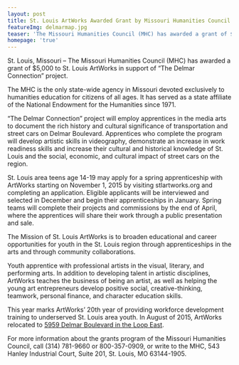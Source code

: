 ```yaml
---
layout: post
title: St. Louis ArtWorks Awarded Grant by Missouri Humanities Council
featureImg: delmarmap.jpg
teaser: 'The Missouri Humanities Council (MHC) has awarded a grant of $5,000 to St. Louis ArtWorks in support of “The Delmar Connection” project.'
homepage: 'true'
---
```

St. Louis, Missouri – The Missouri Humanities Council (MHC) has awarded a grant of $5,000 to St. Louis ArtWorks in support of “The Delmar Connection” project.

The MHC is the only state-wide agency in Missouri devoted exclusively to humanities education for citizens of all ages. It has served as a state affiliate of the National Endowment for the Humanities since 1971.

“The Delmar Connection” project will employ apprentices in the media arts to document the rich history and cultural significance of transportation and street cars on Delmar Boulevard.  Apprentices who complete the program will develop artistic skills in videography, demonstrate an increase in work readiness skills and increase their cultural and historical knowledge of St. Louis and the social, economic, and cultural impact of street cars on the region.

St. Louis area teens age 14-19 may apply for a spring apprenticeship with ArtWorks starting on November 1, 2015 by visiting stlartworks.org and completing an application. Eligible applicants will be interviewed and selected in December and begin their apprenticeships in January. Spring teams will complete their projects and commissions by the end of April, where the apprentices will share their work through a public presentation and sale.

The Mission of St. Louis ArtWorks is to broaden educational and career opportunities for youth in the St. Louis region through apprenticeships in the arts and through community collaborations.

Youth apprentice with professional artists in the visual, literary, and performing arts. In addition to developing talent in artistic disciplines, ArtWorks teaches the business of being an artist, as well as helping the young art entrepreneurs develop positive social, creative-thinking, teamwork, personal finance, and character education skills.

This year marks ArtWorks’ 20th year of providing workforce development training to underserved St. Louis area youth. In August of 2015, ArtWorks relocated to [5959 Delmar Boulevard in the Loop East](https://www.google.com/maps/place/5959+delmar+blvd,+63112/@38.6548327,-90.2927532,15z/data=!4m2!3m1!1s0x0:0xef4a139e5304dde7).

For more information about the grants program of the Missouri Humanities Council, call (314) 781-9660 or 800-357-0909, or write to the MHC, 543 Hanley Industrial Court, Suite 201, St. Louis, MO 63144-1905.